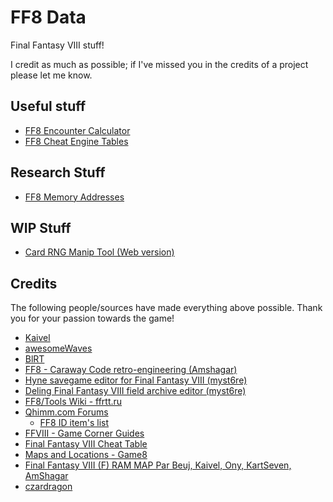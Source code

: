 # FF8 Data

Final Fantasy VIII stuff!

I credit as much as possible; if I've missed you in the credits of a project please let me know.

## Useful stuff
* [FF8 Encounter Calculator](./EncounterCalculator)
* [FF8 Cheat Engine Tables](https://github.com/brofar/ff8/releases)

## Research Stuff
* [FF8 Memory Addresses](https://github.com/brofar/ff8/tree/main/Memory%20Addresses)

## WIP Stuff
* [Card RNG Manip Tool (Web version)](./Manip-HTML)

## Credits
The following people/sources have made everything above possible. Thank you for your passion towards the game!

- [Kaivel](https://www.twitch.tv/kaivel)
- [awesomeWaves](https://www.twitch.tv/awesomeWaves)
- [BlRT](https://twitch.tv/BlRT)
- [FF8 - Caraway Code retro-engineering (Amshagar)](https://docs.google.com/document/d/1k0wViIjYPa6oakFvcwXxwmXj_2O_Q8FL9Ab5XRfsA6I/)
- [Hyne savegame editor for Final Fantasy VIII (myst6re)](https://github.com/myst6re/hyne)
- [Deling Final Fantasy VIII field archive editor (myst6re)](https://github.com/myst6re/deling)
- [FF8/Tools Wiki - ffrtt.ru](http://wiki.ffrtt.ru/index.php/FF8/Tools)
- [Qhimm.com Forums](http://forums.qhimm.com/)
    + [FF8 ID item's list](http://forums.qhimm.com/index.php?topic=17034.0)
- [FFVIII - Game Corner Guides](https://guides.gamercorner.net/ffviii/)
- [Final Fantasy VIII Cheat Table](https://fearlessrevolution.com/viewtopic.php?t=1029)
- [Maps and Locations - Game8](https://game8.co/games/Final_Fantasy_VIII/archives/270984)
- [Final Fantasy VIII (F) RAM MAP Par Beuj, Kaivel, Ony, KartSeven, AmShagar](https://docs.google.com/document/d/1unjgx4zAUUcIroed8ahxmD-9yhMHZQESjrjWuzFnML8)
- [czardragon](https://gamehacking.org/czardragon/)
